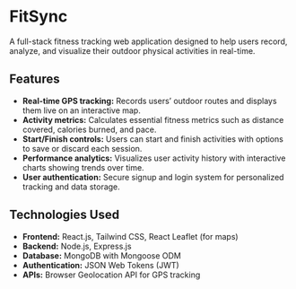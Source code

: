 # FitSync

A full-stack fitness tracking web application designed to help users record, analyze, and visualize their outdoor physical activities in real-time.

## Features

- **Real-time GPS tracking:** Records users’ outdoor routes and displays them live on an interactive map.
- **Activity metrics:** Calculates essential fitness metrics such as distance covered, calories burned, and pace.
- **Start/Finish controls:** Users can start and finish activities with options to save or discard each session.
- **Performance analytics:** Visualizes user activity history with interactive charts showing trends over time.
- **User authentication:** Secure signup and login system for personalized tracking and data storage.

## Technologies Used

- **Frontend:** React.js, Tailwind CSS, React Leaflet (for maps)
- **Backend:** Node.js, Express.js
- **Database:** MongoDB with Mongoose ODM
- **Authentication:** JSON Web Tokens (JWT)
- **APIs:** Browser Geolocation API for GPS tracking

